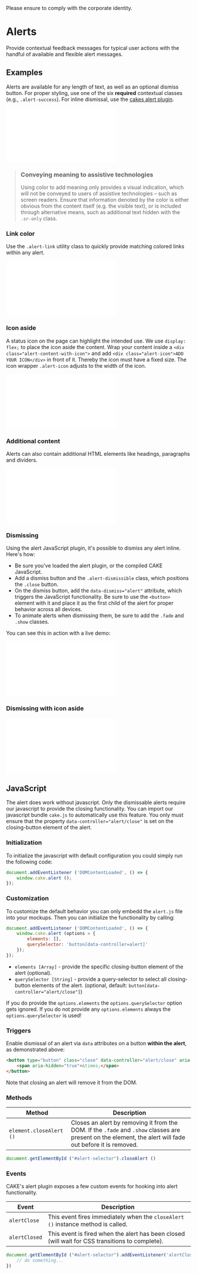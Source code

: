 <AlertInfo alertHeadline="Modifiable">
Please ensure to comply with the corporate identity.
</AlertInfo>

# Alerts

Provide contextual feedback messages for typical user actions with the handful of available and flexible alert messages.

## Examples

Alerts are available for any length of text, as well as an optional dismiss button. For proper styling, use one of the six **required** contextual classes (e.g., `.alert-success`). For inline dismissal, use the [cakes alert plugin](#examples-dismissing).

<ContentRack
    fields='
        "preview": {
            "src": "examples/AlertDefault.html",
            "type": "link"
        },
        "<html>":{
            "src": "examples/AlertDefault.html",
            "type": "content",
            "selector": "#showbox"
        }
    '
 />

![AlertDefault](examples/AlertDefault.html)

> ### Conveying meaning to assistive technologies
>
> Using color to add meaning only provides a visual indication, which will not be conveyed to users of assistive technologies – such as screen readers. Ensure that information denoted by the color is either obvious from the content itself (e.g. the visible text), or is included through alternative means, such as additional text hidden with the `.sr-only` class.

### Link color

Use the `.alert-link` utility class to quickly provide matching colored links within any alert.

<ContentRack
    fields='
        "preview": {
            "src": "examples/AlertLink.html",
            "type": "link"
        },
        "<html>":{
            "src": "examples/AlertLink.html",
            "type": "content",
            "selector": "#showbox"
        }
    '
 />

![AlertLink](examples/AlertLink.html)

### Icon aside

A status icon on the page can highlight the intended use. We use `display: flex;` to place the icon aside the content. Wrap your content inside a `<div class="alert-content-with-icon">` and add `<div class="alert-icon">ADD YOUR ICON</div>` in front of it. Thereby the icon must have a fixed size. The icon wrapper `.alert-icon` adjusts to the width of the icon.

<ContentRack
    fields='
        "preview": {
            "src": "examples/AlertIconsAside.html",
            "type": "link"
        },
        "<html>":{
            "src": "examples/AlertIconsAside.html",
            "type": "content",
            "selector": "#showbox"
        }
    '
 />

![AlertIconsAside](examples/AlertIconsAside.html)

### Additional content

Alerts can also contain additional HTML elements like headings, paragraphs and dividers.

<ContentRack
    fields='
        "preview": {
            "src": "examples/AlertAddidtionalContent.html",
            "type": "link"
        },
        "<html>":{
            "src": "examples/AlertAddidtionalContent.html",
            "type": "content",
            "selector": "#showbox"
        }
    '
 />

![AlertAddidtionalContent](examples/AlertAddidtionalContent.html)

### Dismissing

Using the alert JavaScript plugin, it's possible to dismiss any alert inline. Here's how:

- Be sure you've loaded the alert plugin, or the compiled CAKE JavaScript.
- Add a dismiss button and the `.alert-dismissible` class, which positions the `.close` button.
- On the dismiss button, add the `data-dismiss="alert"` attribute, which triggers the JavaScript functionality. Be sure to use the `<button>` element with it and place it as the first child of the alert for proper behavior across all devices.
- To animate alerts when dismissing them, be sure to add the `.fade` and `.show` classes.

You can see this in action with a live demo:

<ContentRack
    fields='
        "preview": {
            "src": "examples/AlertDismissing.html",
            "type": "link"
        },
        "<html>":{
            "src": "examples/AlertDismissing.html",
            "type": "content",
            "selector": "#showbox"
        }
    '
 />

![AlertDismissing](examples/AlertDismissing.html)

### Dismissing with icon aside

<ContentRack
    fields='
        "preview": {
            "src": "examples/AlertDismissingIconAside.html",
            "type": "link"
        },
        "<html>":{
            "src": "examples/AlertDismissingIconAside.html",
            "type": "content",
            "selector": "#showbox"
        }
    '
 />

![AlertDismissingIconAside](examples/AlertDismissingIconAside.html)

## JavaScript

The alert does work without javascript. Only the dismissable alerts require our javascript to provide the closing functionality.
You can import our javascript bundle `cake.js` to automatically use this feature. You only must ensure that the property `data-controller="alert/close"` is set on the closing-button element of the alert.

### Initialization

To initialize the javascript with default configuration you could simply run the following code:

```javascript
document.addEventListener ('DOMContentLoaded', () => {
    window.cake.alert ();
});
```

### Customization

To customize the default behavior you can only embedd the `alert.js` file into your mockups. Then you can initialize the functionality by calling:

```javascript
document.addEventListener ('DOMContentLoaded', () => {
    window.cake.alert (options = {
        elements: [],
        querySelector: 'button[data-controller=alert]'
    });
});
```

* `elements [Array]` - provide the specific closing-button element of the alert (optional).
* `querySelector [String]` - provide a query-selector to select all closing-button elements of the alert. (optional, default: `button[data-controller="alert/close"]`)

If you do provide the `options.elements` the `options.querySelector` option gets ignored. If you do not provide any `options.elements` always the `options.querySelector` is used!


### Triggers

Enable dismissal of an alert via `data` attributes on a button **within the alert**, as demonstrated above:

```html
<button type="button" class="close" data-controller="alert/close" aria-label="Close">
    <span aria-hidden="true">&times;</span>
</button>
```

Note that closing an alert will remove it from the DOM.

### Methods

| Method | Description |
|---|---|
| `element.closeAlert ()` | Closes an alert by removing it from the DOM. If the `.fade` and `.show` classes are present on the element, the alert will fade out before it is removed. |

```javascript
document.getElementById ("#alert-selector").closeAlert ()
```

### Events

CAKE's alert plugin exposes a few custom events for hooking into alert functionality.

| Event | Description |
|---|---|
| `alertClose` | This event fires immediately when the <code>closeAlert ()</code> instance method is called. |
| `alertClosed` | This event is fired when the alert has been closed (will wait for CSS transitions to complete). |

```javascript
document.getElementById ("#alert-selector").addEventListener('alertClosed', () => {
    // do something...
})
```
